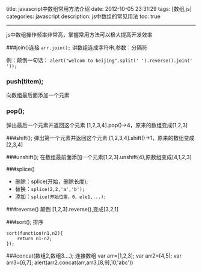 title: javascript中数组常用方法介绍
date: 2012-10-05 23:31:29
tags: [数组,js]
categories: javascript
description: js中数组的常见用法
toc: true

---
js中数组操作频率非常高，掌握常用方法可以极大提高开发效率

###join()连接
`arr.join();`  讲数组连成字符串,参数：分隔符

例：颠倒一句话：
 `alert("welcom to beijing".split(' ').reverse().join(' '));`
### push(titem);
向数组最后面添加一个元素
### pop();
弹出最后一个元素并返回这个元素 [1,2,3,4].pop()→4，原来的数组变成[1,2,3]

###shift();
弹出第一个元素并返回这个元素 [1,2,3,4].shift()→1，原来的数组变成[2,3,4]
   
###unshift();
在数组最前面添加一个元素[1,2,3].unshift(4),原数组变成[4,1,2,3]

###splice()
- 删除：splice(开始，删除长度);
- 替换：`splice(2,2,'a','b');`
- 添加：`splice(开始位置，0，ele1,...);`
   
###reverse() 颠倒
[1,2,3].reverse(),变成[3,2,1]


###sort(); 排序
   
	sort(function(n1,n2){
	    return n1-n2;
	});


###concat(数组2,数组3....);   连接数组
	var arr=[1,2,3];
	var arr2=[4,5];
	var arr3=[6,7];
	alert(arr2.concat(arr,arr3,[8,9],10,'abc'))